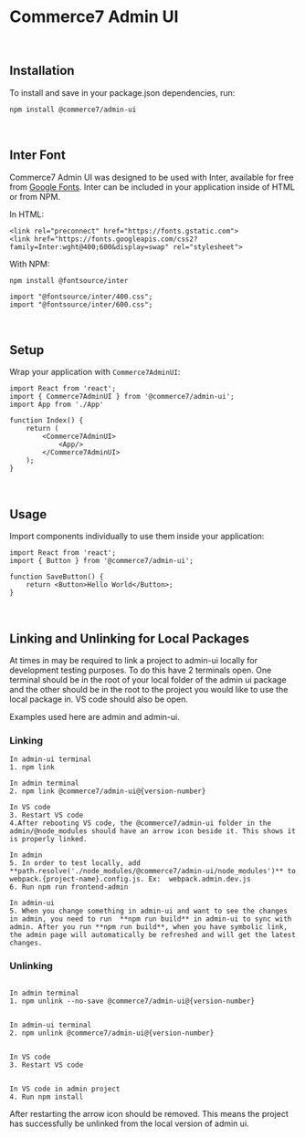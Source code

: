 # Commerce7 Admin UI

<br />

## Installation

To install and save in your package.json dependencies, run:

```
npm install @commerce7/admin-ui
```

<br />

## Inter Font

Commerce7 Admin UI was designed to be used with Inter, available for free from <a href='https://fonts.google.com/specimen/Inter' target='_blank'>Google Fonts</a>. Inter can be included in your application inside of HTML or from NPM.

In HTML:

```
<link rel="preconnect" href="https://fonts.gstatic.com">
<link href="https://fonts.googleapis.com/css2?family=Inter:wght@400;600&display=swap" rel="stylesheet">
```

With NPM:

```
npm install @fontsource/inter
```

```
import "@fontsource/inter/400.css";
import "@fontsource/inter/600.css";
```

<br />

## Setup

Wrap your application with `Commerce7AdminUI`:

```
import React from 'react';
import { Commerce7AdminUI } from '@commerce7/admin-ui';
import App from './App'

function Index() {
    return (
        <Commerce7AdminUI>
            <App/>
        </Commerce7AdminUI>
    );
}
```

<br />

## Usage

Import components individually to use them inside your application:

```
import React from 'react';
import { Button } from '@commerce7/admin-ui';

function SaveButton() {
    return <Button>Hello World</Button>;
}
```

<br />

## Linking and Unlinking for Local Packages

At times in may be required to link a project to admin-ui locally for development testing purposes. To do this have 2 terminals open. One terminal should be in the root of your local folder of the admin ui package and the other should be in the root to the project you would like to use the local package in. VS code should also be open.

Examples used here are admin and admin-ui.

### Linking

```
In admin-ui terminal
1. npm link
```

```
In admin terminal
2. npm link @commerce7/admin-ui@{version-number}
```

```
In VS code
3. Restart VS code
4.After rebooting VS code, the @commerce7/admin-ui folder in the admin/@node_modules should have an arrow icon beside it. This shows it is properly linked.
```

```
In admin
5. In order to test locally, add **path.resolve('./node_modules/@commerce7/admin-ui/node_modules')** to webpack.{project-name}.config.js. Ex:  webpack.admin.dev.js
6. Run npm run frontend-admin
```

```
In admin-ui
5. When you change something in admin-ui and want to see the changes in admin, you need to run  **npm run build** in admin-ui to sync with admin. After you run **npm run build**, when you have symbolic link, the admin page will automatically be refreshed and will get the latest changes.
```

### Unlinking

```

In admin terminal
1. npm unlink --no-save @commerce7/admin-ui@{version-number}

```

```

In admin-ui terminal
2. npm unlink @commerce7/admin-ui@{version-number}

```

```

In VS code
3. Restart VS code

```

```

In VS code in admin project
4. Run npm install

```

After restarting the arrow icon should be removed. This means the project has successfully be unlinked from the local version of admin ui.
